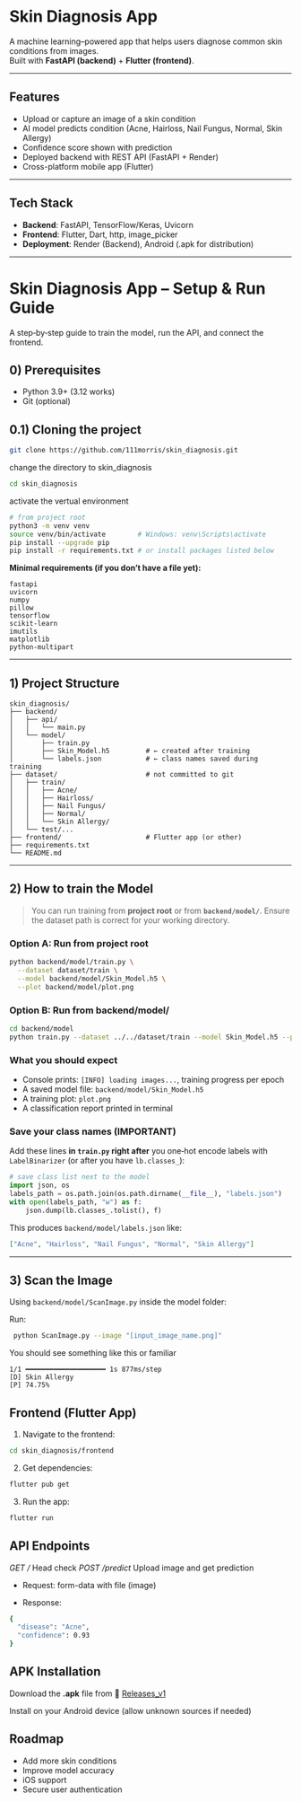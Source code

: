 # Skin Diagnosis App 

A machine learning–powered app that helps users diagnose common skin conditions from images.  
Built with **FastAPI (backend)** + **Flutter (frontend)**.

---

## Features
-  Upload or capture an image of a skin condition
-  AI model predicts condition (Acne, Hairloss, Nail Fungus, Normal, Skin Allergy)
-  Confidence score shown with prediction
-  Deployed backend with REST API (FastAPI + Render)
-  Cross-platform mobile app (Flutter)

---

## Tech Stack
- **Backend**: FastAPI, TensorFlow/Keras, Uvicorn  
- **Frontend**: Flutter, Dart, http, image_picker  
- **Deployment**: Render (Backend), Android (.apk for distribution)  

---


# Skin Diagnosis App – Setup & Run Guide

A step‑by‑step guide to train the model, run the API, and connect the frontend.


## 0) Prerequisites

* Python 3.9+ (3.12 works)
* Git (optional)

## 0.1) Cloning the project
```bash
git clone https://github.com/111morris/skin_diagnosis.git
```

change the directory to skin_diagnosis 

```bash
cd skin_diagnosis
```

activate the vertual environment

```bash
# from project root
python3 -m venv venv
source venv/bin/activate        # Windows: venv\Scripts\activate
pip install --upgrade pip
pip install -r requirements.txt # or install packages listed below
```

**Minimal requirements (if you don’t have a file yet):**

```
fastapi
uvicorn
numpy
pillow
tensorflow
scikit-learn
imutils
matplotlib
python-multipart
```

---


## 1) Project Structure 

```
skin_diagnosis/
├── backend/
│   ├── api/
│   │   └── main.py
│   └── model/
│       ├── train.py
│       ├── Skin_Model.h5         # ← created after training
│       └── labels.json           # ← class names saved during training
├── dataset/                      # not committed to git
│   ├── train/
│   │   ├── Acne/
│   │   ├── Hairloss/
│   │   ├── Nail Fungus/
│   │   ├── Normal/
│   │   └── Skin Allergy/
│   └── test/...
├── frontend/                     # Flutter app (or other)
├── requirements.txt
└── README.md
```

---

## 2) How to train the Model

> You can run training from **project root** or from **`backend/model/`**. Ensure the dataset path is correct for your working directory.

### Option A: Run from **project root**

```bash
python backend/model/train.py \
  --dataset dataset/train \
  --model backend/model/Skin_Model.h5 \
  --plot backend/model/plot.png
```

### Option B: Run from **backend/model/**

```bash
cd backend/model
python train.py --dataset ../../dataset/train --model Skin_Model.h5 --plot plot.png
```

### What you should expect

* Console prints: `[INFO] loading images...`, training progress per epoch
* A saved model file: `backend/model/Skin_Model.h5`
* A training plot: `plot.png`
* A classification report printed in terminal

### Save your class names (IMPORTANT)

Add these lines **in ************`train.py`************ right after** you one‑hot encode labels with `LabelBinarizer` (or after you have `lb.classes_`):

```python
# save class list next to the model
import json, os
labels_path = os.path.join(os.path.dirname(__file__), "labels.json")
with open(labels_path, "w") as f:
    json.dump(lb.classes_.tolist(), f)
```

This produces `backend/model/labels.json` like:

```json
["Acne", "Hairloss", "Nail Fungus", "Normal", "Skin Allergy"]
```

[//]: # (> The API will load this file to map prediction indices → class names.)

---

## 3) Scan the Image

Using `backend/model/ScanImage.py` inside the model folder:

Run:
```bash
 python ScanImage.py --image "[input_image_name.png]"
```

You should see something like this or familiar

```
1/1 ━━━━━━━━━━━━━━━━━━━━ 1s 877ms/step
[D] Skin Allergy
[P] 74.75%
```


## Frontend (Flutter App)

1. Navigate to the frontend:
```bash
cd skin_diagnosis/frontend
```

2. Get dependencies:
```bash
flutter pub get
```

3. Run the app:

```bash
flutter run
```

## API Endpoints
*GET /* Head check 
*POST /predict* Upload image and get prediction 
- Request: form-data with file (image)

- Response:

```bash
{
  "disease": "Acne",
  "confidence": 0.93
}
```

## APK Installation

Download the **.apk** file from 📱 [Releases_v1]((https://drive.google.com/file/d/1V6z062Dfc2t0664eJVdtxdRREbK0seUk/view?usp=drive_link))


Install on your Android device (allow unknown sources if needed)


## Roadmap

- Add more skin conditions
- Improve model accuracy
- iOS support
- Secure user authentication
